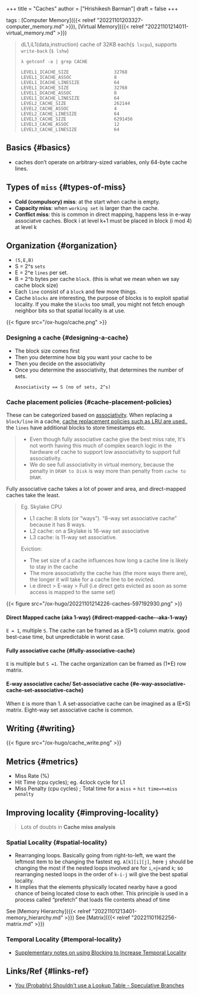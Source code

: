 +++
title = "Caches"
author = ["Hrishikesh Barman"]
draft = false
+++

tags
: [Computer Memory]({{< relref "20221101203327-computer_memory.md" >}}), [Virtual Memory]({{< relref "20221101214011-virtual_memory.md" >}})

> dL1,iL1(data,instruction) cache of 32KB each(`$ lscpu`), supports `write-back` (`$ lshw`)
>
> ```shell
> λ getconf -a | grep CACHE
>
> LEVEL1_ICACHE_SIZE                 32768
> LEVEL1_ICACHE_ASSOC                8
> LEVEL1_ICACHE_LINESIZE             64
> LEVEL1_DCACHE_SIZE                 32768
> LEVEL1_DCACHE_ASSOC                8
> LEVEL1_DCACHE_LINESIZE             64
> LEVEL2_CACHE_SIZE                  262144
> LEVEL2_CACHE_ASSOC                 4
> LEVEL2_CACHE_LINESIZE              64
> LEVEL3_CACHE_SIZE                  6291456
> LEVEL3_CACHE_ASSOC                 12
> LEVEL3_CACHE_LINESIZE              64
> ```


## Basics {#basics}

-   caches don’t operate on arbitrary-sized variables, only 64-byte cache lines.


## Types of `miss` {#types-of-miss}

-   **Cold (compulsory) miss**: at the start when cache is empty.
-   **Capacity miss**: when `working set` is larger than the cache.
-   **Conflict miss**: this is common in direct mapping, happens less in e-way associatve caches. Block i at level k+1 must be placed in block (i mod 4) at level k


## Organization {#organization}

-   `(S,E,B)`
-   S = 2^s `sets`
-   E = 2^e `lines` per set.
-   B = 2^b bytes per cache `block`. (this is what we mean when we say cache block size)
-   Each `line` consist of a `block` and few more things.
-   Cache `blocks` are interesting, the purpose of blocks is to exploit spatial locality. If you make the `blocks` too small, you might not fetch enough neighbor bits so that spatial locality is at use.

{{< figure src="/ox-hugo/cache.png" >}}


### Designing a cache {#designing-a-cache}

-   The block size comes first
-   Then you determine how big you want your cache to be
-   Then you decide on the associativity
-   Once you determine the associativity, that determines the number of sets.
    ````text
    Associativity == S (no of sets, 2^s)
    ````


### Cache placement policies {#cache-placement-policies}

These can be categorized based on [associativity](https://en.wikipedia.org/wiki/CPU_cache#Associativity). When replacing a `block/line` in a cache, [cache replacement policies such as LRU are used.](https://en.wikipedia.org/wiki/Cache_replacement_policies), the `lines` have additional blocks to store timestamps etc.

<div class="book-hint warning small-text">

> -   Even though fully associative cache give the best miss rate, It's not worth having this much of complex search logic in the hardware of cache to support low associativity to support full associativity.
> -   We do see full associativity in virtual memory, because the penalty in `DRAM to Disk` is way more than penalty from `cache to DRAM`.
</div>

Fully associative cache takes a lot of power and area, and direct-mapped caches take the least.

> Eg. Skylake CPU
>
> -   L1 cache: 8 slots (or “ways”). “8-way set associative cache” because it has 8 ways.
> -   L2 cache: on a Skylake is 16-way set associative
> -   L3 cache: is 11-way set associative.
>
> Eviction:
>
> -   The set size of a cache influences how long a cache line is likely to stay in the cache
> -   The more associativity the cache has (the more ways there are), the longer it will take for a cache line to be evicted.
> -   i.e direct &gt; E-way &gt; Full (i.e direct gets evicted as soon as some access is mapped to the same set)

{{< figure src="/ox-hugo/20221101214226-caches-597192930.png" >}}


#### Direct Mapped cache (aka 1-way) {#direct-mapped-cache--aka-1-way}

`E = 1`, multiple `S`. The cache can be framed as a (S\*1) column matrix. good best-case time, but unpredictable in worst case.


#### Fully associative cache {#fully-associative-cache}

`E` is multiple but `S =1`. The cache organization can be framed as (1\*E) row matrix.


#### E-way associative cache/ Set-associative cache {#e-way-associative-cache-set-associative-cache}

When `E` is more than 1. A set-associative cache can be imagined as a (E\*S) matrix. Eight-way set associative cache is common.


## Writing {#writing}

{{< figure src="/ox-hugo/cache_write.png" >}}


## Metrics {#metrics}

-   Miss Rate (%)
-   Hit Time (cpu cycles); eg. 4clock cycle for L1
-   Miss Penalty (cpu cycles) ; Total time for a `miss` = `hit time=+=miss penalty`


## Improving locality {#improving-locality}

> Lots of doubts in **Cache miss analysis**


### Spatial Locality {#spatial-locality}

-   Rearranging loops. Basically going from right-to-left, we want the leftmost item to be changing the fastest eg. `A[k][i][j]`, here `j` should be changing the most if the nested loops involved are for `i`,=j=and `k`; so rearranging nested loops in the order of `k-i-j` will give the best spatial locality.
-   It implies that the elements physically located nearby have a good chance of being located close to each other. This principle is used in a process called “prefetch” that loads file contents ahead of time

See [Memory Hierarchy]({{< relref "20221101213401-memory_hierarchy.md" >}})
See [Matrix]({{< relref "20221101162256-matrix.md" >}})


### Temporal Locality {#temporal-locality}

-   [Supplementary notes on using Blocking to Increase Temporal Locality](./pdfs/waside-blocking.pdf)


## Links/Ref {#links-ref}

-   [You (Probably) Shouldn't use a Lookup Table - Speculative Branches](https://specbranch.com/posts/lookup-tables/)

